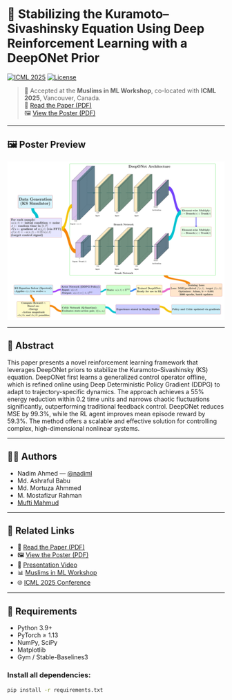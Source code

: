 # 🧠 Stabilizing the Kuramoto–Sivashinsky Equation Using Deep Reinforcement Learning with a DeepONet Prior

[![ICML 2025](https://img.shields.io/badge/ICML-2025-blue.svg)](https://icml.cc/)
[![License](https://img.shields.io/badge/license-MIT-green.svg)](LICENSE)

> 📍 Accepted at the **Muslims in ML Workshop**, co-located with **ICML 2025**, Vancouver, Canada.  
> 📄 [Read the Paper (PDF)](MUSLML_ICML2025_DeepONet_Reinforcement_Learning_Nadim_et_al.pdf)  
> 🖼️ [View the Poster (PDF)](Muslim-ICML.pdf)

---

## 🖼️ Poster Preview

<p align="center">
  <a href="Muslim-ICML.pdf">
    <img src="Muslim-ICML.jpg" alt="Poster Preview" width="700"/>
  </a>
</p>

---

## 📝 Abstract

This paper presents a novel reinforcement learning framework that leverages DeepONet priors to stabilize the Kuramoto–Sivashinsky (KS) equation. DeepONet first learns a generalized control operator offline, which is refined online using Deep Deterministic Policy Gradient (DDPG) to adapt to trajectory-specific dynamics. The approach achieves a 55% energy reduction within 0.2 time units and narrows chaotic fluctuations significantly, outperforming traditional feedback control. DeepONet reduces MSE by 99.3%, while the RL agent improves mean episode reward by 59.3%. The method offers a scalable and effective solution for controlling complex, high-dimensional nonlinear systems.

---

## 👨‍🔬 Authors

- Nadim Ahmed — [@nadiml](https://github.com/nadiml)  
- Md. Ashraful Babu  
- Md. Mortuza Ahmmed  
- M. Mostafizur Rahman  
- [Mufti Mahmud](https://scholar.google.com/citations?user=L8em2YoAAAAJ&hl=en)

---

## 🔗 Related Links

- 📄 [Read the Paper (PDF)](MUSLML_ICML2025_DeepONet_Reinforcement_Learning_Nadim_et_al.pdf)
- 🖼️ [View the Poster (PDF)](Muslim-ICML.pdf)
- 🎥 [Presentation Video](https://www.youtube.com/watch?v=3eUBd3gUv88)
- 📊 [Muslims in ML Workshop](https://www.musiml.org/)
- 🌐 [ICML 2025 Conference](https://icml.cc/)

---

## 🧰 Requirements

- Python 3.9+
- PyTorch ≥ 1.13
- NumPy, SciPy
- Matplotlib
- Gym / Stable-Baselines3

### Install all dependencies:

```bash
pip install -r requirements.txt
